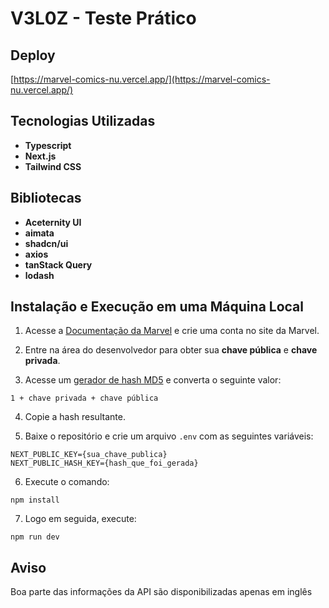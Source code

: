 # V3L0Z - Teste Prático

## Deploy

[https://marvel-comics-nu.vercel.app/](https://marvel-comics-nu.vercel.app/)

## Tecnologias Utilizadas

- **Typescript**
- **Next.js**
- **Tailwind CSS**

## Bibliotecas

- **Aceternity UI**
- **aimata**
- **shadcn/ui**
- **axios**
- **tanStack Query**
- **lodash**

## Instalação e Execução em uma Máquina Local

1. Acesse a [Documentação da Marvel](https://developer.marvel.com/documentation/getting_started) e crie uma conta no site da Marvel.
2. Entre na área do desenvolvedor para obter sua **chave pública** e **chave privada**.

3. Acesse um [gerador de hash MD5](https://www.md5hashgenerator.com/) e converta o seguinte valor:

```plaintext
1 + chave privada + chave pública
```

4. Copie a hash resultante.

5. Baixe o repositório e crie um arquivo `.env` com as seguintes variáveis:

```plaintext
NEXT_PUBLIC_KEY={sua_chave_publica}
NEXT_PUBLIC_HASH_KEY={hash_que_foi_gerada}
```

6. Execute o comando:

```plaintext
npm install
```

7. Logo em seguida, execute:

```plaintext
npm run dev
```

## Aviso

Boa parte das informações da API são disponibilizadas apenas em inglês
